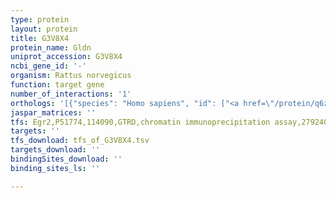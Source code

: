 ```yaml
---
type: protein
layout: protein
title: G3V8X4
protein_name: Gldn
uniprot_accession: G3V8X4
ncbi_gene_id: '-'
organism: Rattus norvegicus
function: target gene
number_of_interactions: '1'
orthologs: '[{"species": "Homo sapiens", "id": ["<a href=\"/protein/q6zmi3\">Q6ZMI3</a>"]}, {"species": "Danio rerio", "id": ["F8W264"]}, {"species": "Mus musculus", "id": ["<a href=\"/protein/q8bmf8\">Q8BMF8</a>"]}, {"species": "Caenorhabditis elegans", "id": ["<a href=\"/protein/g5ebt7\">G5EBT7</a>", "Q6RSA2"]}]'
jaspar_matrices: ''
tfs: Egr2,P51774,114090,GTRD,chromatin immunoprecipitation assay,27924024%5Buid%5D,No
targets: ''
tfs_download: tfs_of_G3V8X4.tsv
targets_download: ''
bindingSites_download: ''
binding_sites_ls: ''

---
```

